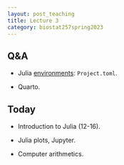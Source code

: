 ```yaml
---
layout: post_teaching
title: Lecture 3
category: biostat257spring2023
---
```


## Q&A

* Julia [environments](https://pkgdocs.julialang.org/v1/environments/): `Project.toml`.

* Quarto.

## Today

* Introduction to Julia (12-16).

* Julia plots, Jupyter.

* Computer arithmetics.

